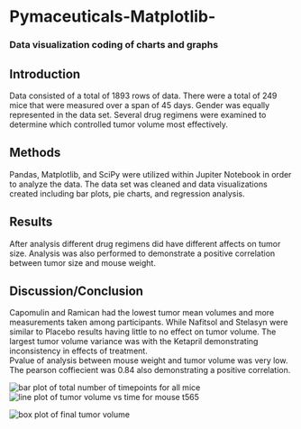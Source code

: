 # Pymaceuticals-Matplotlib-
### Data visualization coding of charts and graphs 

## Introduction

Data consisted of a total of 1893 rows of data.  There were a total of 249 mice that were measured over a span of 45 days. Gender was equally represented in the data set.  Several drug regimens were examined to determine which controlled tumor volume most effectively.  

## Methods

Pandas, Matplotlib, and SciPy were utilized within Jupiter Notebook in order to analyze the data.  The data set was cleaned and data visualizations created including bar plots, pie charts, and regression analysis. 

## Results

After analysis different drug regimens did have different affects on tumor size.  Analysis was also performed to demonstrate a positive correlation between tumor size and mouse weight. 

## Discussion/Conclusion

Capomulin and Ramican had the lowest tumor mean volumes and more measurements taken among participants.  While Nafitsol and Stelasyn were similar to Placebo results having little to no effect on tumor volume.  The largest tumor volume variance was with the Ketapril demonstrating inconsistency in effects of treatment.  
Pvalue of analysis between mouse weight and tumor volume was very low.  The pearson coffiecient was 0.84 also demonstrating a positive correlation. 

![bar plot of total number of timepoints for all mice](https://user-images.githubusercontent.com/88807979/151693983-d7579b77-6191-45bd-bea3-cec8ff232bfe.png)  ![line plot of tumor volume vs time for mouse t565](https://user-images.githubusercontent.com/88807979/151694023-2a0b29d0-7989-4ae1-bebe-05c69e2d75a0.png)

![box plot of final tumor volume ](https://user-images.githubusercontent.com/88807979/151694014-fe34aba3-aacf-49c2-9b2c-0daae9f2f466.png)



